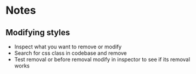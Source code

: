 # Notes

## Modifying styles

- Inspect what you want to remove or modify
- Search for css class in codebase and remove
- Test removal or before removal modify in inspector to see if its
removal works